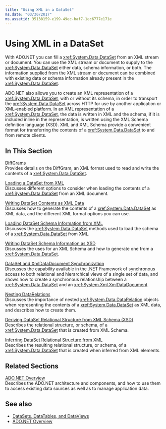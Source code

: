 ```yaml
---
title: "Using XML in a DataSet"
ms.date: "03/30/2017"
ms.assetid: 35138159-e199-49ec-baf7-1ec6777e171e
---
```

# Using XML in a DataSet

With ADO.NET you can fill a <xref:System.Data.DataSet> from an XML stream or document. You can use the XML stream or document to supply to the <xref:System.Data.DataSet> either data, schema information, or both. The information supplied from the XML stream or document can be combined with existing data or schema information already present in the <xref:System.Data.DataSet>.  
  
 ADO.NET also allows you to create an XML representation of a <xref:System.Data.DataSet>, with or without its schema, in order to transport the <xref:System.Data.DataSet> across HTTP for use by another application or XML-enabled platform. In an XML representation of a <xref:System.Data.DataSet>, the data is written in XML and the schema, if it is included inline in the representation, is written using the XML Schema definition language (XSD). XML and XML Schema provide a convenient format for transferring the contents of a <xref:System.Data.DataSet> to and from remote clients.  
  
## In This Section  

 [DiffGrams](diffgrams.md)  
 Provides details on the DiffGram, an XML format used to read and write the contents of a <xref:System.Data.DataSet>.  
  
 [Loading a DataSet from XML](loading-a-dataset-from-xml.md)  
 Discusses different options to consider when loading the contents of a <xref:System.Data.DataSet> from an XML document.  
  
 [Writing DataSet Contents as XML Data](writing-dataset-contents-as-xml-data.md)  
 Discusses how to generate the contents of a <xref:System.Data.DataSet> as XML data, and the different XML format options you can use.  
  
 [Loading DataSet Schema Information from XML](loading-dataset-schema-information-from-xml.md)  
 Discusses the <xref:System.Data.DataSet> methods used to load the schema of a <xref:System.Data.DataSet> from XML.  
  
 [Writing DataSet Schema Information as XSD](writing-dataset-schema-information-as-xsd.md)  
 Discusses the uses for an XML Schema and how to generate one from a <xref:System.Data.DataSet>.  
  
 [DataSet and XmlDataDocument Synchronization](dataset-and-xmldatadocument-synchronization.md)  
 Discusses the capability available in the .NET Framework of synchronous access to both relational and hierarchical views of a single set of data, and shows how to create a synchronous relationship between a <xref:System.Data.DataSet> and an <xref:System.Xml.XmlDataDocument>.  
  
 [Nesting DataRelations](nesting-datarelations.md)  
 Discusses the importance of nested <xref:System.Data.DataRelation> objects when representing the contents of a <xref:System.Data.DataSet> as XML data, and describes how to create them.  
  
 [Deriving DataSet Relational Structure from XML Schema (XSD)](deriving-dataset-relational-structure-from-xml-schema-xsd.md)  
 Describes the relational structure, or schema, of a <xref:System.Data.DataSet> that is created from XML Schema.  
  
 [Inferring DataSet Relational Structure from XML](inferring-dataset-relational-structure-from-xml.md)  
 Describes the resulting relational structure, or schema, of a <xref:System.Data.DataSet> that is created when inferred from XML elements.  
  
## Related Sections  

 [ADO.NET Overview](../ado-net-overview.md)  
 Describes the ADO.NET architecture and components, and how to use them to access existing data sources as well as to manage application data.  
  
## See also

- [DataSets, DataTables, and DataViews](index.md)
- [ADO.NET Overview](../ado-net-overview.md)
